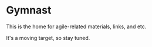 # Gymnast

This is the home for agile-related materials, links, and etc. 

It's a moving target, so stay tuned.
